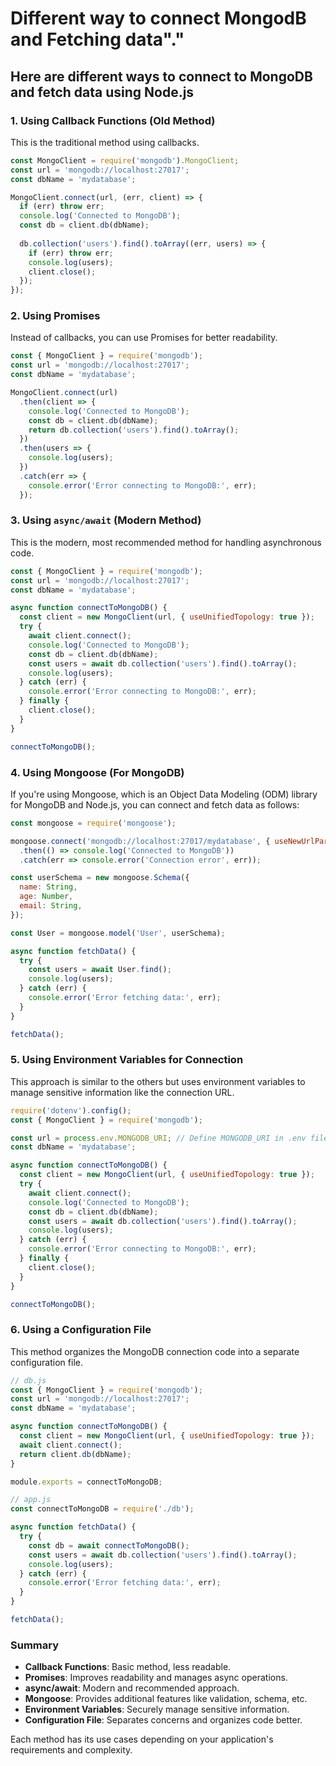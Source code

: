 # Different way to connect MongodB and Fetching data"."

## Here are different ways to connect to MongoDB and fetch data using Node.js

### 1. **Using Callback Functions (Old Method)**

This is the traditional method using callbacks.

```javascript
const MongoClient = require('mongodb').MongoClient;
const url = 'mongodb://localhost:27017';
const dbName = 'mydatabase';

MongoClient.connect(url, (err, client) => {
  if (err) throw err;
  console.log('Connected to MongoDB');
  const db = client.db(dbName);
  
  db.collection('users').find().toArray((err, users) => {
    if (err) throw err;
    console.log(users);
    client.close();
  });
});
```

### 2. **Using Promises**

Instead of callbacks, you can use Promises for better readability.

```javascript
const { MongoClient } = require('mongodb');
const url = 'mongodb://localhost:27017';
const dbName = 'mydatabase';

MongoClient.connect(url)
  .then(client => {
    console.log('Connected to MongoDB');
    const db = client.db(dbName);
    return db.collection('users').find().toArray();
  })
  .then(users => {
    console.log(users);
  })
  .catch(err => {
    console.error('Error connecting to MongoDB:', err);
  });
```

### 3. **Using `async/await` (Modern Method)**

This is the modern, most recommended method for handling asynchronous code.

```javascript
const { MongoClient } = require('mongodb');
const url = 'mongodb://localhost:27017';
const dbName = 'mydatabase';

async function connectToMongoDB() {
  const client = new MongoClient(url, { useUnifiedTopology: true });
  try {
    await client.connect();
    console.log('Connected to MongoDB');
    const db = client.db(dbName);
    const users = await db.collection('users').find().toArray();
    console.log(users);
  } catch (err) {
    console.error('Error connecting to MongoDB:', err);
  } finally {
    client.close();
  }
}

connectToMongoDB();
```

### 4. **Using Mongoose (For MongoDB)**

If you're using Mongoose, which is an Object Data Modeling (ODM) library for MongoDB and Node.js, you can connect and fetch data as follows:

```javascript
const mongoose = require('mongoose');

mongoose.connect('mongodb://localhost:27017/mydatabase', { useNewUrlParser: true, useUnifiedTopology: true })
  .then(() => console.log('Connected to MongoDB'))
  .catch(err => console.error('Connection error', err));

const userSchema = new mongoose.Schema({
  name: String,
  age: Number,
  email: String,
});

const User = mongoose.model('User', userSchema);

async function fetchData() {
  try {
    const users = await User.find();
    console.log(users);
  } catch (err) {
    console.error('Error fetching data:', err);
  }
}

fetchData();
```

### 5. **Using Environment Variables for Connection**

This approach is similar to the others but uses environment variables to manage sensitive information like the connection URL.

```javascript
require('dotenv').config();
const { MongoClient } = require('mongodb');

const url = process.env.MONGODB_URI; // Define MONGODB_URI in .env file
const dbName = 'mydatabase';

async function connectToMongoDB() {
  const client = new MongoClient(url, { useUnifiedTopology: true });
  try {
    await client.connect();
    console.log('Connected to MongoDB');
    const db = client.db(dbName);
    const users = await db.collection('users').find().toArray();
    console.log(users);
  } catch (err) {
    console.error('Error connecting to MongoDB:', err);
  } finally {
    client.close();
  }
}

connectToMongoDB();
```

### 6. **Using a Configuration File**

This method organizes the MongoDB connection code into a separate configuration file.

```javascript
// db.js
const { MongoClient } = require('mongodb');
const url = 'mongodb://localhost:27017';
const dbName = 'mydatabase';

async function connectToMongoDB() {
  const client = new MongoClient(url, { useUnifiedTopology: true });
  await client.connect();
  return client.db(dbName);
}

module.exports = connectToMongoDB;

// app.js
const connectToMongoDB = require('./db');

async function fetchData() {
  try {
    const db = await connectToMongoDB();
    const users = await db.collection('users').find().toArray();
    console.log(users);
  } catch (err) {
    console.error('Error fetching data:', err);
  }
}

fetchData();
```

### Summary

- **Callback Functions**: Basic method, less readable.
- **Promises**: Improves readability and manages async operations.
- **async/await**: Modern and recommended approach.
- **Mongoose**: Provides additional features like validation, schema, etc.
- **Environment Variables**: Securely manage sensitive information.
- **Configuration File**: Separates concerns and organizes code better.

Each method has its use cases depending on your application's requirements and complexity.
